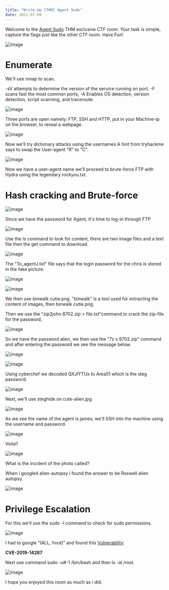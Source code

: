 ```yaml
---
title: "Write-Up [THM] Agent Sudo"
date: 2021-07-09
---
```

Welcome to the <a href="https://www.tryhackme.com/room/agentsudoctf">Agent Sudo</a> THM exclusive CTF room. Your task is simple, capture the flags just like the other CTF room. Have Fun!

![image](https://user-images.githubusercontent.com/87175527/125082799-8b936480-e0bf-11eb-975b-2e6e219e97cf.png)

<h1>Enumerate</h1>
We'll use nmap to scan.


-sV attempts to determine the version of the service running on port,
-F scans fast the most common ports,
-A Enables OS detection, version detection, script scanning, and traceroute.


![image](https://user-images.githubusercontent.com/87175527/125094549-437a3f00-e0cb-11eb-84c6-1151f04427bb.png)


Three ports are open namely: FTP, SSH and HTTP, put in your Machine-ip on the browser, to reveal a webpage.


![image](https://user-images.githubusercontent.com/87175527/125096366-fc8d4900-e0cc-11eb-80f9-1851640fa857.png)


Now we'll try dictionary attacks using the usernames.A hint from tryhackme says to swap the User-agent "R" to "C".


![image](https://user-images.githubusercontent.com/87175527/125099592-167c5b00-e0d0-11eb-8279-73dd241bdc1e.png)


Now we have a user-agent name we'll proceed to brute-force FTP with Hydra using the legendary rockyou.txt.


<h1>Hash cracking and Brute-force</h1>


![image](https://user-images.githubusercontent.com/87175527/125102582-5a249400-e0d3-11eb-8b19-f5bcabd75b79.png)


Since we have the password for Agent, it's time to log-in through FTP


![image](https://user-images.githubusercontent.com/87175527/125104204-0450eb80-e0d5-11eb-8018-46961a20e85b.png)


Use the ls command to look for content, there are two image files and a text file then the get command to download.


![image](https://user-images.githubusercontent.com/87175527/125106593-b4275880-e0d7-11eb-8e66-5d49677e20b4.png)


The "To_agentJ.txt" file says that the login password for the chris is stored in the fake picture.


![image](https://user-images.githubusercontent.com/87175527/125106921-1a13e000-e0d8-11eb-9b31-40216cfc4028.png)


![image](https://user-images.githubusercontent.com/87175527/125109429-3f561d80-e0db-11eb-9d4d-7decf7efb2e9.png)


We then use binwalk cutie.png. "binwalk" is a tool used for extracting the content of images, then binwalk cutie.png.


Then we use the "zip2john 8702.zip > file.txt"command to crack the zip-file for the password,


![image](https://user-images.githubusercontent.com/87175527/125113308-65ca8780-e0e0-11eb-9ae3-ddbffd3f23bf.png)


So we have the password alien, we then use the "7z x 8702.zip" command and after entering the password we see the message below.


![image](https://user-images.githubusercontent.com/87175527/125113930-3405f080-e0e1-11eb-92dd-1248654870f9.png)


![image](https://user-images.githubusercontent.com/87175527/125114117-6fa0ba80-e0e1-11eb-878e-3ae5fc1bdad3.png)


Using cyberchef we decoded QXJlYTUx to Area51 which is the steg password.


![image](https://user-images.githubusercontent.com/87175527/125114778-52202080-e0e2-11eb-8b1f-b0880accaf05.png)


Next, we'll use steghide on cute-alien.jpg


![image](https://user-images.githubusercontent.com/87175527/125115459-43863900-e0e3-11eb-8d9e-8ba4e2908a74.png)


As we see the name of the agent is james, we'll SSH into the machine using the username and password.


![image](https://user-images.githubusercontent.com/87175527/125116206-47ff2180-e0e4-11eb-9fb6-aaeb4db99c80.png)


Voila!!


![image](https://user-images.githubusercontent.com/87175527/125116465-a926f500-e0e4-11eb-91bc-6cba582198ce.png)


What is the incident of the photo called?


When i googled alien-autopsy i found the answer to be Roswell alien autopsy.


![image](https://user-images.githubusercontent.com/87175527/125117235-d7f19b00-e0e5-11eb-8d9f-a941440f79c5.png)


<h1>Privilege Escalation</h1>


For this we'll use the sudo -l command to check for sudo permissions.


![image](https://user-images.githubusercontent.com/87175527/125118073-18054d80-e0e7-11eb-9311-b588966b4c46.png)


I had to google “(ALL, !root)” and found this <a href="https://www.exploit-db.com/exploits/47502">Vulnerability</a> 


<strong>CVE-2019-14287</strong>


Next use command sudo -u#-1 /bin/bash and then ls -al /root.


![image](https://user-images.githubusercontent.com/87175527/125120104-e9d53d00-e0e9-11eb-993f-31206855c9a0.png)



I hope you enjoyed this room as much as i did.






